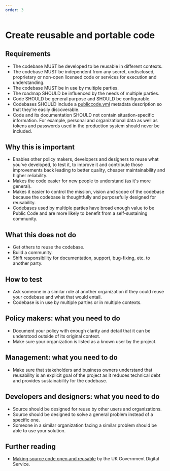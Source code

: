 ```yaml
---
order: 3
---
```


# Create reusable and portable code

## Requirements

* The codebase MUST be developed to be reusable in different contexts.
* The codebase MUST be independent from any secret, undisclosed, proprietary or non-open licensed code or services for execution and understanding.
* The codebase MUST be in use by multiple parties.
* The roadmap SHOULD be influenced by the needs of multiple parties.
* Code SHOULD be general purpose and SHOULD be configurable.
* Codebases SHOULD include a [publiccode.yml](https://github.com/italia/publiccode.yml) metadata description so that they're easily discoverable.
* Code and its documentation SHOULD not contain situation-specific information. For example, personal and organizational data as well as tokens and passwords used in the production system should never be included.

## Why this is important

* Enables other policy makers, developers and designers to reuse what you've developed, to test it, to improve it and contribute those improvements back leading to better quality, cheaper maintainability and higher reliability.
* Makes the code easier for new people to understand (as it's more general).
* Makes it easier to control the mission, vision and scope of the codebase because the codebase is thoughtfully and purposefully designed for reusability.
* Codebases used by multiple parties have broad enough value to be Public Code and are more likely to benefit from a self-sustaining community.

## What this does not do

* Get others to reuse the codebase.
* Build a community.
* Shift responsibility for documentation, support, bug-fixing, etc. to another party.

## How to test

* Ask someone in a similar role at another organization if they could reuse your codebase and what that would entail.
* Codebase is in use by multiple parties or in multiple contexts.

## Policy makers: what you need to do

* Document your policy with enough clarity and detail that it can be understood outside of its original context.
* Make sure your organization is listed as a known user by the project.

## Management: what you need to do

* Make sure that stakeholders and business owners understand that reusability is an explicit goal of the project as it reduces technical debt and provides sustainability for the codebase.

## Developers and designers: what you need to do

* Source should be designed for reuse by other users and organizations.
* Source should be designed to solve a general problem instead of a specific one.
* Someone in a similar organization facing a similar problem should be able to use your solution.

## Further reading

* [Making source code open and reusable](https://www.gov.uk/service-manual/technology/making-source-code-open-and-reusable) by the UK Government Digital Service.
